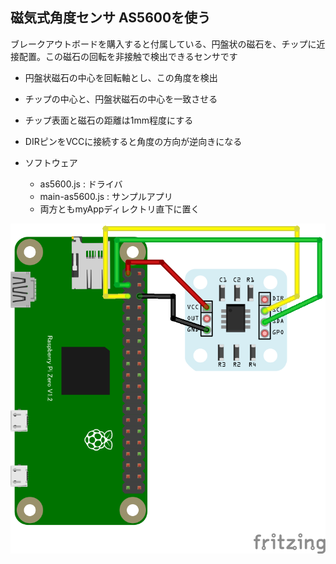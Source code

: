## 磁気式角度センサ AS5600を使う

ブレークアウトボードを購入すると付属している、円盤状の磁石を、チップに近接配置。この磁石の回転を非接触で検出できるセンサです
* 円盤状磁石の中心を回転軸とし、この角度を検出
* チップの中心と、円盤状磁石の中心を一致させる
* チップ表面と磁石の距離は1mm程度にする
* DIRピンをVCCに接続すると角度の方向が逆向きになる

* ソフトウェア
  * as5600.js : ドライバ
  * main-as5600.js : サンプルアプリ
  * 両方ともmyAppディレクトリ直下に置く

![AS5600.png](AS5600.png)

